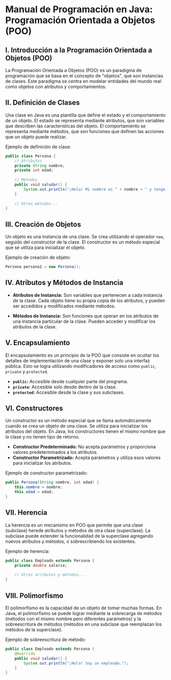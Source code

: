 # Manual de Programación en Java: Programación Orientada a Objetos (POO)

## I. Introducción a la Programación Orientada a Objetos (POO)

La Programación Orientada a Objetos (POO) es un paradigma de programación que se basa en el concepto de "objetos", que son instancias de clases. Este paradigma se centra en modelar entidades del mundo real como objetos con atributos y comportamientos.

## II. Definición de Clases

Una clase en Java es una plantilla que define el estado y el comportamiento de un objeto. El estado se representa mediante atributos, que son variables que describen las características del objeto. El comportamiento se representa mediante métodos, que son funciones que definen las acciones que un objeto puede realizar.

Ejemplo de definición de clase:

```java
public class Persona {
    // Atributos
    private String nombre;
    private int edad;
    
    // Métodos
    public void saludar() {
        System.out.println("¡Hola! Mi nombre es " + nombre + " y tengo " + edad + " años.");
    }
    
    // Otros métodos...
}
```

## III. Creación de Objetos

Un objeto es una instancia de una clase. Se crea utilizando el operador `new`, seguido del constructor de la clase. El constructor es un método especial que se utiliza para inicializar el objeto.

Ejemplo de creación de objeto:

```java
Persona persona1 = new Persona();
```

## IV. Atributos y Métodos de Instancia

- **Atributos de Instancia:** Son variables que pertenecen a cada instancia de la clase. Cada objeto tiene su propia copia de los atributos, y pueden ser accedidos y modificados mediante métodos.

- **Métodos de Instancia:** Son funciones que operan en los atributos de una instancia particular de la clase. Pueden acceder y modificar los atributos de la clase.

## V. Encapsulamiento

El encapsulamiento es un principio de la POO que consiste en ocultar los detalles de implementación de una clase y exponer solo una interfaz pública. Esto se logra utilizando modificadores de acceso como `public`, `private` y `protected`.

- **`public`:** Accesible desde cualquier parte del programa.
- **`private`:** Accesible solo desde dentro de la clase.
- **`protected`:** Accesible desde la clase y sus subclases.

## VI. Constructores

Un constructor es un método especial que se llama automáticamente cuando se crea un objeto de una clase. Se utiliza para inicializar los atributos del objeto. En Java, los constructores tienen el mismo nombre que la clase y no tienen tipo de retorno.

- **Constructor Predeterminado:** No acepta parámetros y proporciona valores predeterminados a los atributos.
- **Constructor Parametrizado:** Acepta parámetros y utiliza esos valores para inicializar los atributos.

Ejemplo de constructor parametrizado:

```java
public Persona(String nombre, int edad) {
    this.nombre = nombre;
    this.edad = edad;
}
```

## VII. Herencia

La herencia es un mecanismo en POO que permite que una clase (subclase) herede atributos y métodos de otra clase (superclase). La subclase puede extender la funcionalidad de la superclase agregando nuevos atributos y métodos, o sobrescribiendo los existentes.

Ejemplo de herencia:

```java
public class Empleado extends Persona {
    private double salario;
    
    // Otros atributos y métodos...
}
```

## VIII. Polimorfismo

El polimorfismo es la capacidad de un objeto de tomar muchas formas. En Java, el polimorfismo se puede lograr mediante la sobrecarga de métodos (métodos con el mismo nombre pero diferentes parámetros) y la sobreescritura de métodos (métodos en una subclase que reemplazan los métodos de la superclase).

Ejemplo de sobreescritura de método:

```java
public class Empleado extends Persona {
    @Override
    public void saludar() {
        System.out.println("¡Hola! Soy un empleado.");
    }
}
```